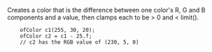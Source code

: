 Creates a color that is the difference between one color's R, G and B components
and a value, then clamps each to be > 0 and < limit().

```{cpp.}
    ofColor c1(255, 30, 20);
    ofColor c2 = c1 - 25.f;
    // c2 has the RGB value of (230, 5, 0)
```
